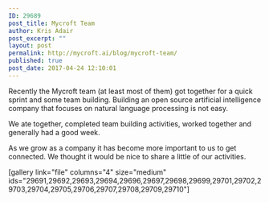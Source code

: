 ```yaml
---
ID: 29689
post_title: Mycroft Team
author: Kris Adair
post_excerpt: ""
layout: post
permalink: http://mycroft.ai/blog/mycroft-team/
published: true
post_date: 2017-04-24 12:10:01
---
```

<p class="p1">Recently the Mycroft team (at least most of them) got together for a quick sprint and some team building. Building an open source artificial intelligence company that focuses on natural language processing is not easy.</p>
<p class="p1">We ate together, completed team building activities, worked together and generally had a good week.</p>
<p class="p1">As we grow as a company it has become more important to us to get connected. We thought it would be nice to share a little of our activities.</p>
[gallery link="file" columns="4" size="medium" ids="29691,29692,29693,29694,29696,29697,29698,29699,29701,29702,29703,29704,29705,29706,29707,29708,29709,29710"]